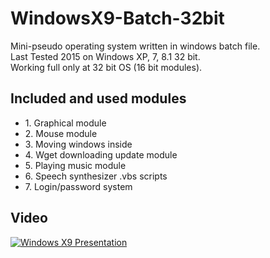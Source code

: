 # WindowsX9-Batch-32bit
  
Mini-pseudo operating system written in windows batch file.  
Last Tested 2015 on Windows XP, 7, 8.1 32 bit.  
Working full only at 32 bit OS (16 bit modules).  

## Included and used modules
<ul>
<li>1. Graphical module</li>  
<li>2. Mouse module</li>  
<li>3. Moving windows inside</li>  
<li>4. Wget downloading update module</li>  
<li>5. Playing music module</li>  
<li>6. Speech synthesizer .vbs scripts</li>  
<li>7. Login/password system</li>  
</ul>
  
## Video 

[![Windows X9 Presentation](https://user-images.githubusercontent.com/85984736/122614930-df45fb80-d087-11eb-9cd0-6ccbe1e55a82.png)](https://www.youtube.com/watch?v=giZYRLTB4O8)

